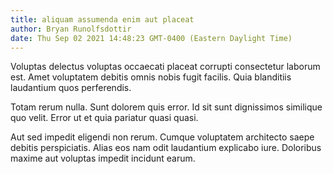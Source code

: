 ```yaml
---
title: aliquam assumenda enim aut placeat
author: Bryan Runolfsdottir
date: Thu Sep 02 2021 14:48:23 GMT-0400 (Eastern Daylight Time)
---
```

Voluptas delectus voluptas occaecati placeat corrupti consectetur laborum est. Amet voluptatem debitis omnis nobis fugit facilis. Quia blanditiis laudantium quos perferendis.

 Totam rerum nulla. Sunt dolorem quis error. Id sit sunt dignissimos similique quo velit. Error ut et quia pariatur quasi quasi.

 Aut sed impedit eligendi non rerum. Cumque voluptatem architecto saepe debitis perspiciatis. Alias eos nam odit laudantium explicabo iure. Doloribus maxime aut voluptas impedit incidunt earum.